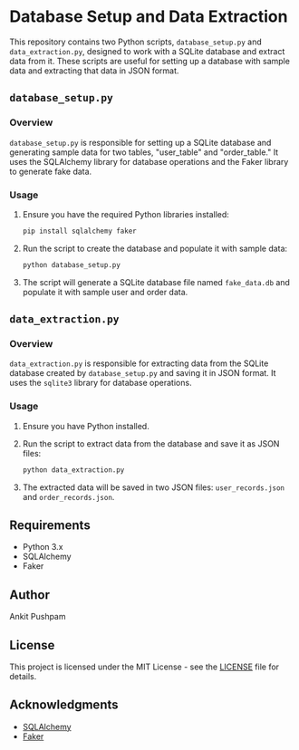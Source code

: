 # Database Setup and Data Extraction

This repository contains two Python scripts, `database_setup.py` and `data_extraction.py`, designed to work with a SQLite database and extract data from it. These scripts are useful for setting up a database with sample data and extracting that data in JSON format.

## `database_setup.py`

### Overview

`database_setup.py` is responsible for setting up a SQLite database and generating sample data for two tables, "user_table" and "order_table." It uses the SQLAlchemy library for database operations and the Faker library to generate fake data.

### Usage

1. Ensure you have the required Python libraries installed:

   ```bash
   pip install sqlalchemy faker
   ```

2. Run the script to create the database and populate it with sample data:

   ```bash
   python database_setup.py
   ```

3. The script will generate a SQLite database file named `fake_data.db` and populate it with sample user and order data.

## `data_extraction.py`

### Overview

`data_extraction.py` is responsible for extracting data from the SQLite database created by `database_setup.py` and saving it in JSON format. It uses the `sqlite3` library for database operations.

### Usage

1. Ensure you have Python installed.

2. Run the script to extract data from the database and save it as JSON files:

   ```bash
   python data_extraction.py
   ```

3. The extracted data will be saved in two JSON files: `user_records.json` and `order_records.json`.

## Requirements

- Python 3.x
- SQLAlchemy
- Faker

## Author

Ankit Pushpam

## License

This project is licensed under the MIT License - see the [LICENSE](LICENSE) file for details.

## Acknowledgments

- [SQLAlchemy](https://www.sqlalchemy.org/)
- [Faker](https://faker.readthedocs.io/en/master/)